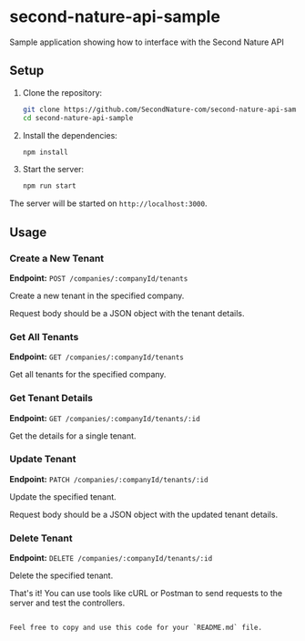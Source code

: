 # second-nature-api-sample
Sample application showing how to interface with the Second Nature API

## Setup

1. Clone the repository:

   ```bash
   git clone https://github.com/SecondNature-com/second-nature-api-sample.git
   cd second-nature-api-sample
   ```

2. Install the dependencies:

   ```bash
   npm install
   ```

3. Start the server:

   ```bash
   npm run start
   ```

The server will be started on `http://localhost:3000`.

## Usage

### Create a New Tenant

**Endpoint:** `POST /companies/:companyId/tenants`

Create a new tenant in the specified company.

Request body should be a JSON object with the tenant details.

### Get All Tenants

**Endpoint:** `GET /companies/:companyId/tenants`

Get all tenants for the specified company.

### Get Tenant Details

**Endpoint:** `GET /companies/:companyId/tenants/:id`

Get the details for a single tenant.

### Update Tenant

**Endpoint:** `PATCH /companies/:companyId/tenants/:id`

Update the specified tenant.

Request body should be a JSON object with the updated tenant details.

### Delete Tenant

**Endpoint:** `DELETE /companies/:companyId/tenants/:id`

Delete the specified tenant.

That's it! You can use tools like cURL or Postman to send requests to the server and test the controllers.
```

Feel free to copy and use this code for your `README.md` file.